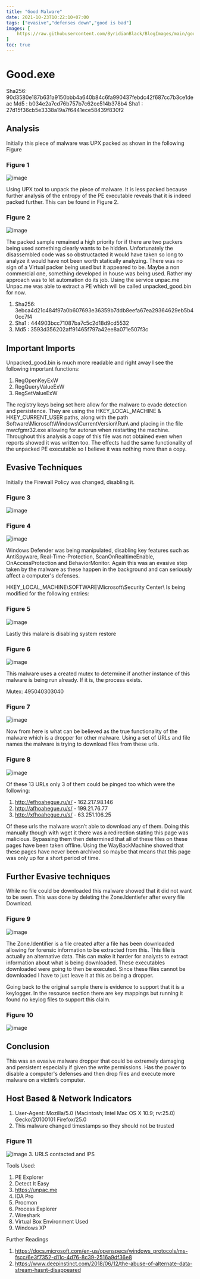 ```yaml
---
title: "Good Malware"
date: 2021-10-23T10:22:10+07:00
tags: ["evasive","defenses down","good is bad"]
images: [
    https://raw.githubusercontent.com/ByridianBlack/BlogImages/main/good/image-000.png,
]
toc: true
---
```


# Good.exe
Sha256: 90d3580e187b631a9150bbb4a640b84c6fa990437febdc42f687cc7b3ce1deac
Md5 : b034e2a7cd76b757b7c62ce514b378b4
Sha1 : 27d15f36cb5e3338a19a7f6441ece58439f830f2

## Analysis
Initially this piece of malware was UPX packed as shown in the following Figure

### Figure 1
![image](https://raw.githubusercontent.com/ByridianBlack/BlogImages/main/good/image-000.png)

Using UPX tool to unpack the piece of malware. It is less packed because further analysis of the entropy of the PE executable reveals that it is indeed packed further. This can be found in Figure 2.

### Figure 2
![image](https://raw.githubusercontent.com/ByridianBlack/BlogImages/main/good/image-001.png)

The packed sample remained a high priority for if there are two packers being used something clearly wants to be hidden. Unfortunately the disassembled code was so obstructacted it would have taken so long to analyze it would have not been worth statically analyzing. There was no sign of a Virtual packer being used but it appeared to be. Maybe a non commercial one, something developed in house was being used. Rather my approach was to let automation do its job. Using the service unpac.me Unpac.me was able to extract a PE which will be called unpacked_good.bin for now.

1. Sha256: 3ebca4d21c484f97a0b607693e36359b7ddb8eefa67ea29364629eb5b40cc7f4
2. Sha1 : 444903bcc71087ba7c5c2d18d9cd5532
3. Md5 : 3593d356202aff91465f797a42ee8a071e507f3c

## Important Imports

Unpacked_good.bin is much more readable and right away I see the following important functions:
1. RegOpenKeyExW
2. RegQueryValueExW
3. RegSetValueExW


The registry keys being set here allow for the malware to evade detection and persistence. They are using the
HKEY_LOCAL_MACHINE & HKEY_CURRENT_USER paths, along with the path Software\\Microsoft\\Windows\\CurrentVersion\\Run\\ and placing in the file mwcfgmr32.exe allowing for autorun when restarting the machine. Throughout this analysis a copy of this file was not obtained even when reports showed it was written too. The effects had the same functionality of the unpacked PE executable so I believe it was nothing more than a copy.

## Evasive Techniques
Initially the Firewall Policy was changed, disabling it.

### Figure 3
![image](https://raw.githubusercontent.com/ByridianBlack/BlogImages/main/good/image-002.png)

### Figure 4
![image](https://raw.githubusercontent.com/ByridianBlack/BlogImages/main/good/image-003.png)

Windows Defender was being manipulated, disabling key features such as AntiSpyware, Real-Time-Protection, ScanOnRealtimeEnable, OnAccessProtection and BehaviorMonitor. Again this was an evasive step taken by the malware as these happen in the background and can seriously affect a computer's defenses.

HKEY_LOCAL_MACHINE\SOFTWARE\Microsoft\Security Center\ Is being modified for the following entries:

### Figure 5
![image](https://raw.githubusercontent.com/ByridianBlack/BlogImages/main/good/image-004.png)

Lastly this malare is disabling system restore

### Figure 6
![image](https://raw.githubusercontent.com/ByridianBlack/BlogImages/main/good/image-005.png)

This malware uses a created mutex to determine if another instance of this malware is being run already. If it is, the process exists.

Mutex: 495040303040

### Figure 7
![image](https://raw.githubusercontent.com/ByridianBlack/BlogImages/main/good/image-006.png)

Now from here is what can be believed as the true functionality of the malware which is a dropper for other malware. Using a set of URLs and file names the malware is trying to download files from these urls.

### Figure 8
![image](https://raw.githubusercontent.com/ByridianBlack/BlogImages/main/good/image-007.png)

Of these 13 URLs only 3 of them could be pinged too which were the following:
1. http://efhoahegue.ru/s/ - 162.217.98.146
2. http://afhoahegue.ru/s/ - 199.21.76.77
3. http://xfhoahegue.ru/s/ - 63.251.106.25

Of these urls the malware wasn’t able to download any of them. Doing this manually though with wget it there was a redirection stating this page was malicious. Bypassing them then determined that all of these files on these pages have been taken offline. Using the WayBackMachine showed that these pages have never been archived so maybe that means that this page was only up for a short period of time.

## Further Evasive techniques

While no file could be downloaded this malware showed that it did not want to be seen. This was done by deleting the Zone.Identiefer after every file Download.

### Figure 9
![image](https://raw.githubusercontent.com/ByridianBlack/BlogImages/main/good/image-008.png)

The Zone.Identifier is a file created after a file has been downloaded allowing for forensic information to be extracted from this. This file is actually an alternative data. This can make it harder for analysts to extract information about what is being downloaded. These executables downloaded were going to then be executed. Since these files cannot be downloaded I have to just leave it at this as being a dropper.

Going back to the original sample there is evidence to support that it is a keylogger. In the resource section there are key mappings but running it found no keylog files to support this claim.

### Figure 10
![image](https://raw.githubusercontent.com/ByridianBlack/BlogImages/main/good/image-009.png)

## Conclusion

This was an evasive malware dropper that could be extremely damaging and persistent especially if given the write permissions. Has the power to disable a computer's defenses and then drop files and execute more malware on a victim’s computer.

## Host Based & Network Indicators
1. User-Agent: Mozilla/5.0 (Macintosh; Intel Mac OS X 10.9; rv:25.0) Gecko/20100101 Firefox/25.0
2. This malware changed timestamps so they should not be trusted


### Figure 11
![image](https://raw.githubusercontent.com/ByridianBlack/BlogImages/main/good/image-010.png)
3. URLS contacted and IPS

Tools Used:
1. PE Explorer
2. Detect It Easy
3. https://unpac.me
4. IDA Pro
5. Procmon
6. Process Explorer
7. Wireshark
8. Virtual Box
Environment Used
1. Windows XP

Further Readings
1. https://docs.microsoft.com/en-us/openspecs/windows_protocols/ms-fscc/6e3f7352-d11c-4d76-8c39-2516a9df36e8
2. https://www.deepinstinct.com/2018/06/12/the-abuse-of-alternate-data-stream-hasnt-disappeared